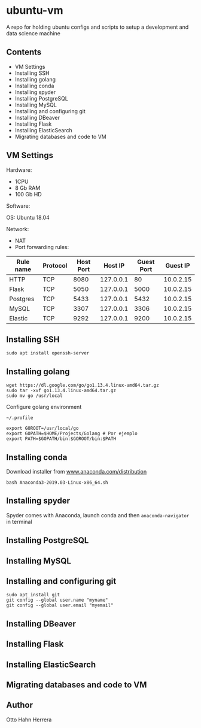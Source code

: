 # ubuntu-vm

A repo for holding ubuntu configs and scripts to setup a development and data science machine

## Contents

- VM Settings
- Installing SSH
- Installing golang
- Installing conda
- Installing spyder
- Installing PostgreSQL
- Installing MySQL
- Installing and configuring git
- Installing DBeaver
- Installing Flask
- Installing ElasticSearch
- Migrating databases and code to VM

## VM Settings

Hardware:

- 1CPU
- 8 Gb RAM
- 100 Gb HD

Software:

OS: Ubuntu 18.04

Network:

- NAT
- Port forwarding rules:

Rule name | Protocol | Host Port | Host IP | Guest Port | Guest IP
----------|----------|-----------|---------|------------|---------
HTTP      | TCP      | 8080      | 127.0.0.1 | 80       | 10.0.2.15
Flask     | TCP      | 5050      | 127.0.0.1 | 5000     | 10.0.2.15
Postgres  | TCP      | 5433      | 127.0.0.1 | 5432     | 10.0.2.15    
MySQL     | TCP      | 3307      | 127.0.0.1 | 3306     | 10.0.2.15
Elastic   | TCP      | 9292      | 127.0.0.1 | 9200     | 10.0.2.15

## Installing SSH

```
sudo apt install openssh-server
```

## Installing golang

```
wget https://dl.google.com/go/go1.13.4.linux-amd64.tar.gz
sudo tar -xvf go1.13.4.linux-amd64.tar.gz
sudo mv go /usr/local
```
Configure golang environment

```
~/.profile

export GOROOT=/usr/local/go
export GOPATH=$HOME/Projects/Golang # Por ejemplo
export PATH=$GOPATH/bin:$GOROOT/bin:$PATH
```


## Installing conda

Download installer from www.anaconda.com/distribution

```
bash Anaconda3-2019.03-Linux-x86_64.sh
```

## Installing spyder

Spyder comes with Anaconda, launch conda and then `anaconda-navigator` in terminal

## Installing PostgreSQL

## Installing MySQL

## Installing and configuring git

```
sudo apt install git
git config --global user.name "myname"
git config --global user.email "myemail"
```

## Installing DBeaver

## Installing Flask

## Installing ElasticSearch

## Migrating databases and code to VM

## Author

Otto Hahn Herrera

